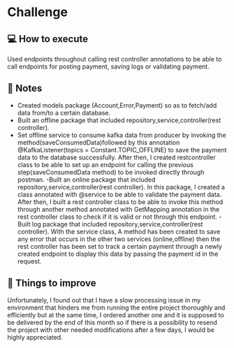 # Challenge

## :computer: How to execute
Used endpoints throughout calling rest controller annotations to be able to call endpoints for posting payment, saving
logs or validating payment.

## :memo: Notes
- Created models package (Account,Error,Payment) so as to fetch/add data from/to a certain database.
- Built an offline package that included repository,service,controller(rest controller).
- Set offline service to consume kafka data from producer by invoking the method(saveConsumedData)followed by this annotation
@KafkaListener(topics = Constant.TOPIC_OFFLINE) to save the payment data to the database successfully.
After then, I created restcontroller class to be able to set up an endpoint for calling the previous step(saveConsumedData method) to be invoked directly through postman.
-Built an online package that included repository,service,controller(rest controller). In this package,
I created a class annotated with @service to be able to validate the payment data. After then, I built a rest controller
class to be able to invoke this method through another method annotated with GetMapping annotation in the rest
controller class to check if it is valid or not through this endpoint.
-Built log package that included repository,service,controller(rest controller). With the service class, A method
has been created to save any error that occurs in the other two services (online,offline) then the rest controller
has been set to track a certain payment through a newly created endpoint to display this data by passing the 
payment id in the request.

## :pushpin: Things to improve

Unfortunately, I found out that I have a slow processing issue in my environment that hinders me from running the entire project thoroughly and efficiently but at the same 
time, I ordered another one and it is supposed to be delivered by the end of this month so if there is a possibility to resend the project with other needed modifications after a few days,
I would be highly appreciated.